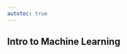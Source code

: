 ```yaml
---
autotoc: true
---
```


<slot name="/events/gcc2024/header" />
<div class="text-center">

## Intro to Machine Learning

</div>